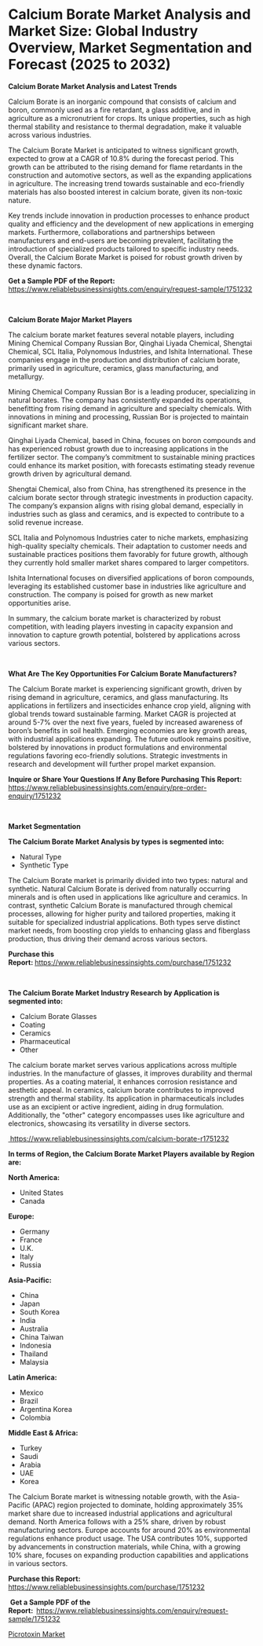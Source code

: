<p><h1>Calcium Borate Market Analysis and Market Size: Global Industry Overview, Market Segmentation and Forecast (2025 to 2032)</h1></p><p><strong>Calcium Borate Market Analysis and Latest Trends</strong></p>
<p><p>Calcium Borate is an inorganic compound that consists of calcium and boron, commonly used as a fire retardant, a glass additive, and in agriculture as a micronutrient for crops. Its unique properties, such as high thermal stability and resistance to thermal degradation, make it valuable across various industries.</p><p>The Calcium Borate Market is anticipated to witness significant growth, expected to grow at a CAGR of 10.8% during the forecast period. This growth can be attributed to the rising demand for flame retardants in the construction and automotive sectors, as well as the expanding applications in agriculture. The increasing trend towards sustainable and eco-friendly materials has also boosted interest in calcium borate, given its non-toxic nature.</p><p>Key trends include innovation in production processes to enhance product quality and efficiency and the development of new applications in emerging markets. Furthermore, collaborations and partnerships between manufacturers and end-users are becoming prevalent, facilitating the introduction of specialized products tailored to specific industry needs. Overall, the Calcium Borate Market is poised for robust growth driven by these dynamic factors.</p></p>
<p><strong>Get a Sample PDF of the Report:&nbsp;</strong> <a href="https://www.reliablebusinessinsights.com/enquiry/request-sample/1751232?utm_campaign=3384&utm_medium=2&utm_source=Github&utm_content=ia&utm_term=01042025&utm_id=calcium-borate">https://www.reliablebusinessinsights.com/enquiry/request-sample/1751232</a></p>
<p>&nbsp;</p>
<p><strong>Calcium Borate Major Market Players</strong></p>
<p><p>The calcium borate market features several notable players, including Mining Chemical Company Russian Bor, Qinghai Liyada Chemical, Shengtai Chemical, SCL Italia, Polynomous Industries, and Ishita International. These companies engage in the production and distribution of calcium borate, primarily used in agriculture, ceramics, glass manufacturing, and metallurgy.</p><p>Mining Chemical Company Russian Bor is a leading producer, specializing in natural borates. The company has consistently expanded its operations, benefitting from rising demand in agriculture and specialty chemicals. With innovations in mining and processing, Russian Bor is projected to maintain significant market share.</p><p>Qinghai Liyada Chemical, based in China, focuses on boron compounds and has experienced robust growth due to increasing applications in the fertilizer sector. The company’s commitment to sustainable mining practices could enhance its market position, with forecasts estimating steady revenue growth driven by agricultural demand.</p><p>Shengtai Chemical, also from China, has strengthened its presence in the calcium borate sector through strategic investments in production capacity. The company’s expansion aligns with rising global demand, especially in industries such as glass and ceramics, and is expected to contribute to a solid revenue increase.</p><p>SCL Italia and Polynomous Industries cater to niche markets, emphasizing high-quality specialty chemicals. Their adaptation to customer needs and sustainable practices positions them favorably for future growth, although they currently hold smaller market shares compared to larger competitors.</p><p>Ishita International focuses on diversified applications of boron compounds, leveraging its established customer base in industries like agriculture and construction. The company is poised for growth as new market opportunities arise.</p><p>In summary, the calcium borate market is characterized by robust competition, with leading players investing in capacity expansion and innovation to capture growth potential, bolstered by applications across various sectors.</p></p>
<p>&nbsp;</p>
<p><strong>What Are The Key Opportunities For Calcium Borate Manufacturers?</strong></p>
<p><p>The Calcium Borate market is experiencing significant growth, driven by rising demand in agriculture, ceramics, and glass manufacturing. Its applications in fertilizers and insecticides enhance crop yield, aligning with global trends toward sustainable farming. Market CAGR is projected at around 5-7% over the next five years, fueled by increased awareness of boron’s benefits in soil health. Emerging economies are key growth areas, with industrial applications expanding. The future outlook remains positive, bolstered by innovations in product formulations and environmental regulations favoring eco-friendly solutions. Strategic investments in research and development will further propel market expansion.</p></p>
<p><strong>Inquire or Share Your Questions If Any Before Purchasing This Report:</strong> <a href="https://www.reliablebusinessinsights.com/enquiry/pre-order-enquiry/1751232?utm_campaign=3384&utm_medium=2&utm_source=Github&utm_content=ia&utm_term=01042025&utm_id=calcium-borate">https://www.reliablebusinessinsights.com/enquiry/pre-order-enquiry/1751232</a></p>
<p>&nbsp;</p>
<p><strong>Market Segmentation</strong></p>
<p><strong>The Calcium Borate Market Analysis by types is segmented into:</strong></p>
<p><ul><li>Natural Type</li><li>Synthetic Type</li></ul></p>
<p><p>The Calcium Borate market is primarily divided into two types: natural and synthetic. Natural Calcium Borate is derived from naturally occurring minerals and is often used in applications like agriculture and ceramics. In contrast, synthetic Calcium Borate is manufactured through chemical processes, allowing for higher purity and tailored properties, making it suitable for specialized industrial applications. Both types serve distinct market needs, from boosting crop yields to enhancing glass and fiberglass production, thus driving their demand across various sectors.</p></p>
<p><strong>Purchase this Report:&nbsp;</strong><a href="https://www.reliablebusinessinsights.com/purchase/1751232?utm_campaign=3384&utm_medium=2&utm_source=Github&utm_content=ia&utm_term=01042025&utm_id=calcium-borate">https://www.reliablebusinessinsights.com/purchase/1751232</a></p>
<p>&nbsp;</p>
<p><strong>The Calcium Borate Market Industry Research by Application is segmented into:</strong></p>
<p><ul><li>Calcium Borate Glasses</li><li>Coating</li><li>Ceramics</li><li>Pharmaceutical</li><li>Other</li></ul></p>
<p><p>The calcium borate market serves various applications across multiple industries. In the manufacture of glasses, it improves durability and thermal properties. As a coating material, it enhances corrosion resistance and aesthetic appeal. In ceramics, calcium borate contributes to improved strength and thermal stability. Its application in pharmaceuticals includes use as an excipient or active ingredient, aiding in drug formulation. Additionally, the "other" category encompasses uses like agriculture and electronics, showcasing its versatility in diverse sectors.</p></p>
<p><a href="https://www.reliablebusinessinsights.com/calcium-borate-r1751232?utm_campaign=3384&utm_medium=2&utm_source=Github&utm_content=ia&utm_term=01042025&utm_id=calcium-borate">&nbsp;https://www.reliablebusinessinsights.com/calcium-borate-r1751232</a></p>
<p><strong>In terms of Region, the Calcium Borate Market Players available by Region are:</strong></p>
<p>
    <p> <strong> North America: </strong>
        <ul>
            <li>United States</li>
            <li>Canada</li>
        </ul>
        </p> 
    <p> <strong> Europe: </strong>
        <ul>
            <li>Germany</li>
            <li>France</li>
            <li>U.K.</li>
            <li>Italy</li>
            <li>Russia</li>
        </ul>
        </p> 
    <p> <strong> Asia-Pacific: </strong>
        <ul>
            <li>China</li>
            <li>Japan</li>
            <li>South Korea</li>
            <li>India</li>
            <li>Australia</li>
            <li>China Taiwan</li>
            <li>Indonesia</li>
            <li>Thailand</li>
            <li>Malaysia</li>
        </ul>
        </p> 
    <p> <strong> Latin America: </strong>
        <ul>
            <li>Mexico</li>
            <li>Brazil</li>
            <li>Argentina Korea</li>
            <li>Colombia</li>
        </ul>
        </p> 
    <p> <strong> Middle East & Africa: </strong>
        <ul>
            <li>Turkey</li>
            <li>Saudi</li>
            <li>Arabia</li>
            <li>UAE</li>
            <li>Korea</li>
        </ul>
    </p>
    </p>
<p><p>The Calcium Borate market is witnessing notable growth, with the Asia-Pacific (APAC) region projected to dominate, holding approximately 35% market share due to increased industrial applications and agricultural demand. North America follows with a 25% share, driven by robust manufacturing sectors. Europe accounts for around 20% as environmental regulations enhance product usage. The USA contributes 10%, supported by advancements in construction materials, while China, with a growing 10% share, focuses on expanding production capabilities and applications in various sectors.</p></p>
<p><strong>Purchase this Report: </strong><a href="https://www.reliablebusinessinsights.com/purchase/1751232?utm_campaign=3384&utm_medium=2&utm_source=Github&utm_content=ia&utm_term=01042025&utm_id=calcium-borate">https://www.reliablebusinessinsights.com/purchase/1751232</a></p>
<p>&nbsp;<strong>Get a Sample PDF of the Report:&nbsp;&nbsp;</strong><a href="https://www.reliablebusinessinsights.com/enquiry/request-sample/1751232?utm_campaign=3384&utm_medium=2&utm_source=Github&utm_content=ia&utm_term=01042025&utm_id=calcium-borate">https://www.reliablebusinessinsights.com/enquiry/request-sample/1751232</a></p>
<p><strong></strong></p>
<p><p><a href="https://github.com/boyertrull4r/Market-Research-Report-List-1/blob/main/picrotoxin-market.md?utm_campaign=3384&utm_medium=2&utm_source=Github&utm_content=ia&utm_term=01042025&utm_id=calcium-borate">Picrotoxin Market</a></p></p>